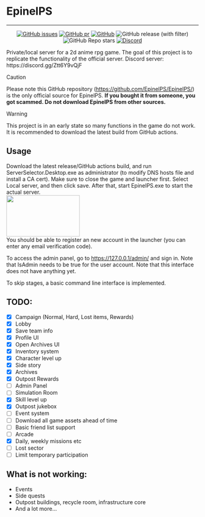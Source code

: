 # EpinelPS

---

<div align="center">

[![GitHub issues](https://img.shields.io/github/issues/MishaProductions/nikke-server?style=flat-square)](https://github.com/MishaProductions/nikke-server/issues)
[![GitHub pr](https://img.shields.io/github/issues-pr/MishaProductions/nikke-server?style=flat-square)](https://github.com/MishaProductions/nikke-server/pulls)
[![GitHub](https://img.shields.io/github/license/MishaProductions/nikke-server?style=flat-square)](https://github.com/MishaProductions/nikke-server/blob/main/LICENSE)
![GitHub release (with filter)](https://img.shields.io/github/downloads-pre/MishaProductions/nikke-server/latest/total?style=flat-square)
![GitHub Repo stars](https://img.shields.io/github/stars/MishaProductions/nikke-server?style=flat-square)
[![Discord](https://img.shields.io/discord/1261717212448952450?style=flat-square)](https://discord.gg/Ztt6Y9vQjF)

</div>
Private/local server for a 2d anime rpg game. The goal of this project is to replicate the functionality of the official server. Discord server: https://discord.gg/Ztt6Y9vQjF

> [!CAUTION]
> Please note this GitHub repository (https://github.com/EpinelPS/EpinelPS/) is the only official source for EpinelPS. **If you bought it from someone, you got scammed. Do not download EpinelPS from other sources.**

> [!WARNING]
> This project is in an early state so many functions in the game do not work. It is recommended to download the latest build from GitHub actions.

## Usage
Download the latest release/GitHub actions build, and run ServerSelector.Desktop.exe as administrator (to modify DNS hosts file and install a CA cert). Make sure to close the game and launcher first. Select Local server, and then click save. After that, start EpinelPS.exe to start the actual server.
<br>
<img src="https://github.com/MishaProductions/nikke-server/assets/106913236/b01194ef-aec5-4de9-b982-1253757655f8" width="192" height="108">
<br>
You should be able to register an new account in the launcher (you can enter any email verification code).

To access the admin panel, go to https://127.0.0.1/admin/ and sign in. Note that IsAdmin needs to be true for the user account. Note that this interface does not have anything yet.

To skip stages, a basic command line interface is implemented.


## TODO: 
 - [X] Campaign (Normal, Hard, Lost items, Rewards)
 - [X] Lobby
 - [X] Save team info
 - [X] Profile UI
 - [X] Open Archives UI
 - [X] Inventory system
 - [X] Character level up
 - [X] Side story
 - [X] Archives
 - [X] Outpost Rewards
 - [ ] Admin Panel
 - [ ] Simulation Room
 - [X] Skill level up
 - [X] Outpost jukebox
 - [ ] Event system
 - [ ] Download all game assets ahead of time
 - [ ] Basic friend list support
 - [ ] Arcade
 - [X] Daily, weekly missions etc
 - [ ] Lost sector
 - [ ] Limit temporary participation
 
## What is not working:
 - Events
 - Side quests
 - Outpost buildings, recycle room, infrastructure core
 - And a lot more...
